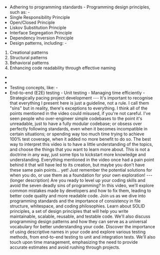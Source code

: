 - Adhering to programming standards - Programming design principles, such as: -
- Single Responsibility Principle 
- Open/Closed Principle 
- Liskov Substitution Principle 
- Interface Segregation Principle 
- Dependency Inversion Principle
- Design patterns, including: -
1. Creational patterns
2. Structural patterns 
3. Behavioral patterns 
4. Enhancing code readability through effective naming 

- 
- 
- Testing concepts, like: - 
- End-to-end (E2E) testing - Unit testing - Managing time efficiently - Strategically pacing project development --- It's important to recognise that everything I present here is just a guideline, not a rule. I call them "sins" but in reality, there's exceptions to everything. I think all of the points mentioned in the video could misused, if you're not careful. I've seen people who over-engineer simple codebases to the point it's unreadable, just to have a fully modular codebase; or obsess over perfectly following standards, even when it becomes incompatible in certain situations; or spending way too much time trying to achieve 100% test coverage, when it added no more benefit to do so. The best way to interpret this video is to have a little understanding of the topics, and choose the things that you want to learn more about. This is not a doctrine in any way, just some tips to kickstart more knowledge and understanding. Everything mentioned in the video once had a pain point behind it that will have led to its creation, but maybe you don't have these same pain points... yet! Just remember the potential solutions for when you do, or use them as a foundation for your own exploration! --- (longer description) Are you ready to level up your coding skills and avoid the seven deadly sins of programming? In this video, we'll explore common mistakes made by developers and how to fix them, leading to better code quality and more readable code. Join us as we dive into programming standards and the importance of consistency in file structure, whitespace, and coding philosophies. Learn about SOLID principles, a set of design principles that will help you write maintainable, scalable, reusable, and testable code. We'll also discuss programming design patterns and how they can serve as a universal vocabulary for better understanding your code. Discover the importance of using descriptive names in your code and explore various testing methods, from end-to-end testing to unit and integration tests. We'll also touch upon time management, emphasizing the need to provide accurate estimates and avoid rushing through projects.